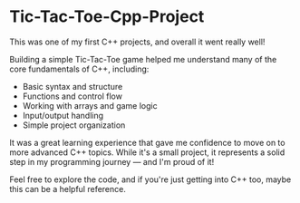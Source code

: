# Tic-Tac-Toe-Cpp-Project

This was one of my first C++ projects, and overall it went really well!

Building a simple Tic-Tac-Toe game helped me understand many of the core fundamentals of C++, including:

- Basic syntax and structure
- Functions and control flow
- Working with arrays and game logic
- Input/output handling
- Simple project organization

It was a great learning experience that gave me confidence to move on to more advanced C++ topics. While it's a small project, it represents a solid step in my programming journey — and I'm proud of it!

Feel free to explore the code, and if you're just getting into C++ too, maybe this can be a helpful reference.
